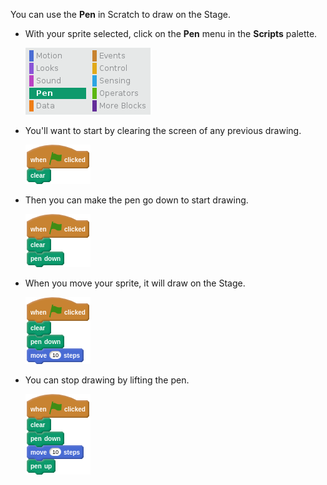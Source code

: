 You can use the **Pen** in Scratch to draw on the Stage.

- With your sprite selected, click on the **Pen** menu in the **Scripts** palette.

	![pen menu](images/pen-menu.png)
	
- You'll want to start by clearing the screen of any previous drawing.

	![clear](images/clear.png)
	
- Then you can make the pen go down to start drawing.

	![pen down](images/pen-down.png)
	
- When you move your sprite, it will draw on the Stage.

	![move sprite](images/forward.png)
	
- You can stop drawing by lifting the pen.

	![pen up](images/pen-up.png)
